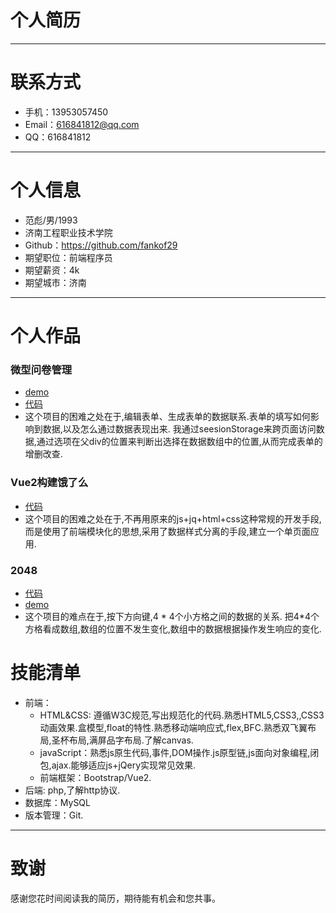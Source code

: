 # 个人简历

---
# 联系方式

- 手机：13953057450
- Email：616841812@qq.com
- QQ：616841812

---

# 个人信息

 - 范彪/男/1993
 - 济南工程职业技术学院
 - Github：https://github.com/fankof29
 - 期望职位：前端程序员
 - 期望薪资：4k
 - 期望城市：济南

---

# 个人作品


### 微型问卷管理

- [demo](https://fankof29.github.io/ift50/)
- [代码](https://github.com/fankof29/ift50)
- 这个项目的困难之处在于,编辑表单、生成表单的数据联系.表单的填写如何影响到数据,以及怎么通过数据表现出来.
我通过seesionStorage来跨页面访问数据,通过选项在父div的位置来判断出选择在数据数组中的位置,从而完成表单的增删改查.


### Vue2构建饿了么
- [代码](https://github.com/fankof29/vue2-)
- 这个项目的困难之处在于,不再用原来的js+jq+html+css这种常规的开发手段,而是使用了前端模块化的思想,采用了数据样式分离的手段,建立一个单页面应用.


### 2048
- [代码](https://github.com/fankof29/2048)
- [demo](https://fankof29.github.io/2048/)
- 这个项目的难点在于,按下方向键,4 \* 4个小方格之间的数据的关系.
把4\*4个方格看成数组,数组的位置不发生变化,数组中的数据根据操作发生响应的变化.



# 技能清单
- 前端：
  - HTML&CSS: 遵循W3C规范,写出规范化的代码.熟悉HTML5,CSS3,,CSS3动画效果.盒模型,float的特性.熟悉移动端响应式,flex,BFC.熟悉双飞翼布局,圣杯布局,满屏品字布局.了解canvas.
  - javaScript：熟悉js原生代码,事件,DOM操作.js原型链,js面向对象编程,闭包,ajax.能够适应js+jQery实现常见效果.
  - 前端框架：Bootstrap/Vue2.
- 后端: php,了解http协议.
- 数据库：MySQL
- 版本管理：Git.
---

# 致谢
感谢您花时间阅读我的简历，期待能有机会和您共事。

